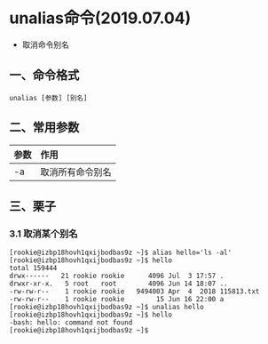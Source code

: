 # unalias命令(2019.07.04)

- 取消命令别名

## 一、命令格式

`unalias [参数] [别名]`

## 二、常用参数

| 参数 | 作用 |
| :--- | :--- |
| -a | 取消所有命令别名 |

## 三、栗子

### 3.1 取消某个别名

    [rookie@izbp18hovh1qxijbodbas9z ~]$ alias hello='ls -al'
    [rookie@izbp18hovh1qxijbodbas9z ~]$ hello
    total 159444
    drwx------   21 rookie rookie      4096 Jul  3 17:57 .
    drwxr-xr-x.   5 root   root        4096 Jun 14 18:07 ..
    -rw-rw-r--    1 rookie rookie   9494003 Apr  4  2018 115813.txt
    -rw-rw-r--    1 rookie rookie        15 Jun 16 22:00 a
    [rookie@izbp18hovh1qxijbodbas9z ~]$ unalias hello
    [rookie@izbp18hovh1qxijbodbas9z ~]$ hello
    -bash: hello: command not found
    [rookie@izbp18hovh1qxijbodbas9z ~]$ 


